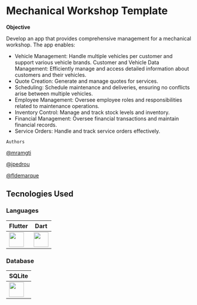 # Mechanical Workshop Template

**Objective**

Develop an app that provides comprehensive management for a mechanical workshop. The app enables:

- Vehicle Management: Handle multiple vehicles per customer and support various vehicle brands.
Customer and Vehicle Data Management: Efficiently manage and access detailed information about customers and their vehicles.
- Quote Creation: Generate and manage quotes for services.
- Scheduling: Schedule maintenance and deliveries, ensuring no conflicts arise between multiple vehicles.
- Employee Management: Oversee employee roles and responsibilities related to maintenance operations.
- Inventory Control: Manage and track stock levels and inventory.
- Financial Management: Oversee financial transactions and maintain financial records.
- Service Orders: Handle and track service orders effectively.

`Authors`

[@mramgti](https://github.com/mramgti)

[@jpedrou](https://github.com/jpedrou)

[@fldemarque](https://github.com/fldemarque)


## Tecnologies Used

### Languages

| Flutter | Dart |
|----------|----------|
<img width="40" src="https://cdn.jsdelivr.net/gh/devicons/devicon@latest/icons/flutter/flutter-original.svg" /> | <img width = "40" src="https://cdn.jsdelivr.net/gh/devicons/devicon@latest/icons/dart/dart-original.svg" />

### Database
| SQLite|
|-----|
<img width="40" src="https://cdn.jsdelivr.net/gh/devicons/devicon@latest/icons/sqlite/sqlite-original.svg" />|